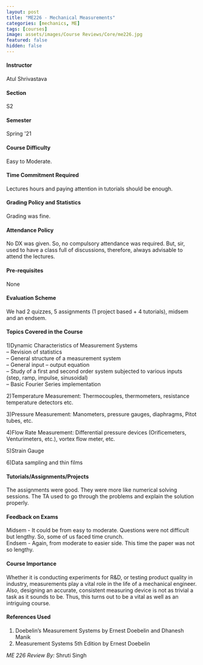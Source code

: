 ```yaml
---
layout: post
title: "ME226 - Mechanical Measurements"
categories: [mechanics, ME]
tags: [courses]
image: assets/images/Course Reviews/Core/me226.jpg
featured: false
hidden: false
---
```


#### Instructor
Atul Shrivastava

#### Section
S2

#### Semester
Spring '21

#### Course Difficulty
Easy to Moderate.

#### Time Commitment Required
Lectures hours and paying attention in tutorials should be enough.

#### Grading Policy and Statistics
Grading was fine.

#### Attendance Policy
No DX was given. So, no compulsory attendance was required. But, sir, used to have a class full of discussions, therefore, always advisable to attend the lectures. 

#### Pre-requisites
None

#### Evaluation Scheme
We had 2 quizzes, 5 assignments (1 project based + 4 tutorials), midsem and an endsem.

#### Topics Covered in the Course
1)Dynamic Characteristics of Measurement Systems  
– Revision of statistics  
– General structure of a measurement system  
– General input – output equation  
– Study of a first and second order system subjected to various inputs (step, ramp, impulse, sinusoidal)  
– Basic Fourier Series implementation  
  
2)Temperature Measurement: Thermocouples, thermometers, resistance temperature detectors etc.  
  
3)Pressure Measurement: Manometers, pressure gauges, diaphragms, Pitot tubes, etc.  
  
4)Flow Rate Measurement: Differential pressure devices (Orificemeters, Venturimeters, etc.), vortex flow meter, etc.  
  
5)Strain Gauge  
  
6)Data sampling and thin films

#### Tutorials/Assignments/Projects
The assignments were good. They were more like numerical solving sessions. The TA used to go through the problems and explain the solution properly.

#### Feedback on Exams
Midsem - It could be from easy to moderate. Questions were not difficult but lengthy. So, some of us faced time crunch.   
Endsem - Again, from moderate to easier side. This time the paper was not so lengthy.

#### Course Importance
Whether it is conducting experiments for R&D, or testing product quality in industry, measurements play a vital role in the life of a mechanical engineer. Also, designing an accurate, consistent measuring device is not as trivial a task as it sounds to be. Thus, this turns out to be a vital as well as an intriguing course.

#### References Used
1) Doebelin’s Measurement Systems by Ernest Doebelin and Dhanesh Manik  
2) Measurement Systems 5th Edition by Ernest Doebelin

*ME 226 Review By:* Shruti Singh